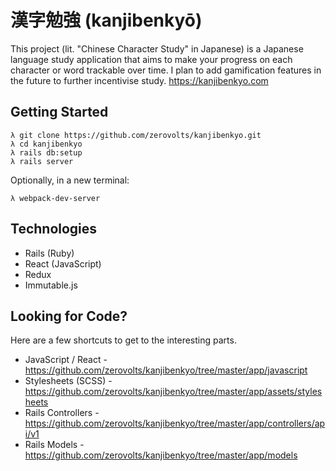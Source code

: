 # 漢字勉強 (kanjibenkyō)
This project (lit. "Chinese Character Study" in Japanese) is a Japanese language study application that aims to make your progress on each character or word trackable over time. I plan to add gamification features in the future to further incentivise study. https://kanjibenkyo.com

## Getting Started
```
λ git clone https://github.com/zerovolts/kanjibenkyo.git
λ cd kanjibenkyo
λ rails db:setup
λ rails server
```
Optionally, in a new terminal:
```
λ webpack-dev-server
```

## Technologies
- Rails (Ruby)
- React (JavaScript)
- Redux
- Immutable.js

## Looking for Code?
Here are a few shortcuts to get to the interesting parts.
- JavaScript / React - https://github.com/zerovolts/kanjibenkyo/tree/master/app/javascript
- Stylesheets (SCSS) - https://github.com/zerovolts/kanjibenkyo/tree/master/app/assets/stylesheets
- Rails Controllers - https://github.com/zerovolts/kanjibenkyo/tree/master/app/controllers/api/v1
- Rails Models - https://github.com/zerovolts/kanjibenkyo/tree/master/app/models
